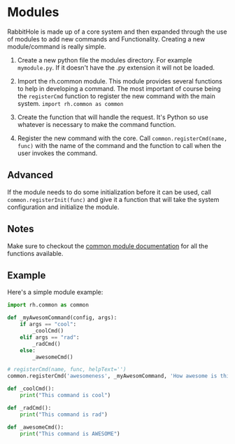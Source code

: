 # Modules

RabbitHole is made up of a core system and then expanded through the use of modules to add new commands and Functionality. Creating a new module/command is really simple.

1. Create a new python file the modules directory. For example `mymodule.py`. If it doesn't have the .py extension it will not be loaded.

2. Import the rh.common module. This module provides several functions to help in developing a command. The most important of course being the `registerCmd` function to register the new command with the main system. `import rh.common as common`

3. Create the function that will handle the request. It's Python so use whatever is necessary to make the command function.

4. Register the new command with the core. Call `common.registerCmd(name, func)` with the name of the command and the function to call when the user invokes the command.

## Advanced

If the module needs to do some initialization before it can be used, call `common.registerInit(func)` and give it a function that will take the system configuration and initialize the module.

## Notes

Make sure to checkout the [common module documentation](common.md) for all the functions available.

## Example

Here's a simple module example:

```python
import rh.common as common

def _myAwesomCommand(config, args):
    if args == "cool":
        _coolCmd()
    elif args == "rad":
        _radCmd()
    else:
        _awesomeCmd()

# registerCmd(name, func, helpText='')
common.registerCmd('awesomeness', _myAwesomCommand, 'How awesome is this command?')

def _coolCmd():
    print("This command is cool")

def _radCmd():
    print("This command is rad")

def _awesomeCmd():
    print("This command is AWESOME")
```
